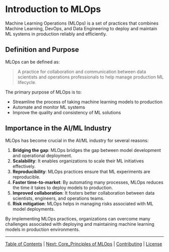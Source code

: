 # Introduction to MLOps

Machine Learning Operations (MLOps) is a set of practices that combines Machine Learning, DevOps, and Data Engineering to deploy and maintain ML systems in production reliably and efficiently.

## Definition and Purpose

MLOps can be defined as:

> A practice for collaboration and communication between data scientists and operations professionals to help manage production ML lifecycle.

The primary purpose of MLOps is to:
- Streamline the process of taking machine learning models to production
- Automate and monitor ML systems
- Improve the quality and consistency of ML solutions

## Importance in the AI/ML Industry

MLOps has become crucial in the AI/ML industry for several reasons:

1. **Bridging the gap**: MLOps bridges the gap between model development and operational deployment.
2. **Scalability**: It enables organizations to scale their ML initiatives effectively.
3. **Reproducibility**: MLOps practices ensure that ML experiments are reproducible.
4. **Faster time-to-market**: By automating many processes, MLOps reduces the time it takes to deploy models to production.
5. **Improved collaboration**: It fosters better collaboration between data scientists, engineers, and operations teams.
6. **Risk mitigation**: MLOps helps in managing risks associated with ML model deployments.

By implementing MLOps practices, organizations can overcome many challenges associated with deploying and maintaining machine learning models in production environments.

--------------------


[Table of Contents](README.md) | [Next: Core_Principles of MLOps](02_core_principles.md) | [Contributing](CONTRIBUTING.md) | [License](LICENSE)